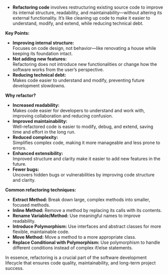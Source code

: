 - **Refactoring code** involves restructuring existing source code to improve its internal structure, readability, and maintainability—without altering its external functionality. It’s like cleaning up code to make it easier to understand, modify, and extend, while reducing technical debt.

**Key Points:**
- **Improving internal structure:**  
    Focuses on code design, not behavior—like renovating a house while keeping its foundation intact.
- **Not adding new features:**  
    Refactoring does not introduce new functionalities or change how the software works from the user’s perspective.
- **Reducing technical debt:**  
    Makes code easier to understand and modify, preventing future development slowdowns.

**Why refactor?**
- **Increased readability:**  
    Makes code easier for developers to understand and work with, improving collaboration and reducing confusion.
- **Improved maintainability:**  
    Well-refactored code is easier to modify, debug, and extend, saving time and effort in the long run.
- **Reduced complexity:**  
    Simplifies complex code, making it more manageable and less prone to errors.
- **Enhanced extensibility:**  
    Improved structure and clarity make it easier to add new features in the future.
- **Fewer bugs:**  
    Uncovers hidden bugs or vulnerabilities by improving code structure and clarity.

**Common refactoring techniques:**
- **Extract Method:** Break down large, complex methods into smaller, focused methods.
- **Inline Method:** Remove a method by replacing its calls with its contents.
- **Rename Variable/Method:** Use meaningful names to improve readability.
- **Introduce Polymorphism:** Use interfaces and abstract classes for more flexible, maintainable code.
- **Move Method:** Move a method to a more appropriate class.
- **Replace Conditional with Polymorphism:** Use polymorphism to handle different conditions instead of complex if/else statements.

In essence, refactoring is a crucial part of the software development lifecycle that ensures code quality, maintainability, and long-term project success.

